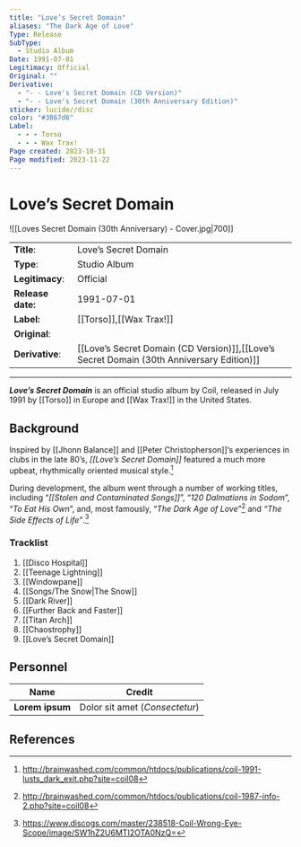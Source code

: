```yaml
---
title: "Love’s Secret Domain"
aliases: "The Dark Age of Love"
Type: Release
SubType:
  - Studio Album
Date: 1991-07-01
Legitimacy: Official
Original: ""
Derivative:
  - "- - Love's Secret Domain (CD Version)"
  - "- - Love's Secret Domain (30th Anniversary Edition)"
sticker: lucide//disc
color: "#3867d6"
Label:
  - - - Torso
  - - - Wax Trax!
Page created: 2023-10-31
Page modified: 2023-11-22
---
```


# Love’s Secret Domain

![[Loves Secret Domain (30th Anniversary) - Cover.jpg|700]]

|  |  |
| --- | --- |
| __Title__: | Love’s Secret Domain |
| __Type__: | Studio Album |
| __Legitimacy__: | Official |
| __Release date:__ | 1991-07-01 |
| __Label:__ | [[Torso]],[[Wax Trax!]] |
| __Original__: |  |
| __Derivative__: | [[Love’s Secret Domain (CD Version)]],[[Love’s Secret Domain (30th Anniversary Edition)]] |

---

*__Love’s Secret Domain__* is an official studio album by Coil, released in July 1991 by [[Torso]] in Europe and [[Wax Trax!]] in the United States.

## Background

Inspired by [[Jhonn Balance]] and [[Peter Christopherson]]‘s experiences in clubs in the late 80’s, *[[Love’s Secret Domain]]* featured a much more upbeat, rhythmically oriented musical style.[^1]

During development, the album went through a number of working titles, including “*[[Stolen and Contaminated Songs]]*”, “*120 Dalmations in Sodom*”, “*To Eat His Own*”, and, most famously, “*The Dark Age of Love*”[^2] and *“The Side Effects of Life”*.[^3]

### Tracklist

1. [[Disco Hospital]]
2. [[Teenage Lightning]]
3. [[Windowpane]]
4. [[Songs/The Snow|The Snow]]
5. [[Dark River]]
6. [[Further Back and Faster]]
7. [[Titan Arch]]
8. [[Chaostrophy]]
9. [[Love’s Secret Domain]]

## Personnel

| __Name__ |__Credit__ |
| --- | --- |
|__Lorem ipsum__|Dolor sit amet (*Consectetur*)|

## References

[^1]: <http://brainwashed.com/common/htdocs/publications/coil-1991-lusts_dark_exit.php?site=coil08>
[^2]: <http://brainwashed.com/common/htdocs/publications/coil-1987-info-2.php?site=coil08>
[^3]: <https://www.discogs.com/master/238518-Coil-Wrong-Eye-Scope/image/SW1hZ2U6MTI2OTA0NzQ=>

